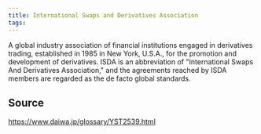 ```yaml
---
title: International Swaps and Derivatives Association
tags: 
---
```


A global industry association of financial institutions engaged in derivatives trading, established in 1985 in New York, U.S.A., for the promotion and development of derivatives. ISDA is an abbreviation of "International Swaps And Derivatives Association," and the agreements reached by ISDA members are regarded as the de facto global standards.

## Source
https://www.daiwa.jp/glossary/YST2539.html
